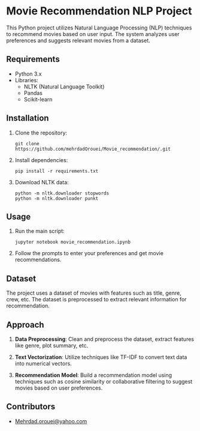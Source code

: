 # Movie Recommendation NLP Project

This Python project utilizes Natural Language Processing (NLP) techniques to recommend movies based on user input. The system analyzes user preferences and suggests relevant movies from a dataset.

## Requirements

- Python 3.x
- Libraries:
  - NLTK (Natural Language Toolkit)
  - Pandas
  - Scikit-learn

## Installation

1. Clone the repository:
   ```
   git clone https://github.com/mehrdadOrouei/Movie_recommendation/.git
   ```

2. Install dependencies:
   ```
   pip install -r requirements.txt
   ```

3. Download NLTK data:
   ```
   python -m nltk.downloader stopwords
   python -m nltk.downloader punkt
   ```

## Usage

1. Run the main script:
   ```
   jupyter notebook movie_recommendation.ipynb
   ```

2. Follow the prompts to enter your preferences and get movie recommendations.

## Dataset

The project uses a dataset of movies with features such as title, genre, crew, etc. The dataset is preprocessed to extract relevant information for recommendation.

## Approach

1. **Data Preprocessing**: Clean and preprocess the dataset, extract features like genre, plot summary, etc.

2. **Text Vectorization**: Utilize techniques like TF-IDF to convert text data into numerical vectors.

3. **Recommendation Model**: Build a recommendation model using techniques such as cosine similarity or collaborative filtering to suggest movies based on user preferences.

## Contributors


- Mehrdad.orouei@yahoo.com



 
